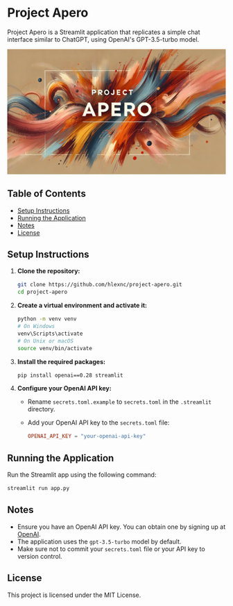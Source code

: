 # Project Apero

Project Apero is a Streamlit application that replicates a simple chat interface similar to ChatGPT, using OpenAI's GPT-3.5-turbo model.

![Project Apero Banner](./banner.png)

## Table of Contents

- [Setup Instructions](#setup-instructions)
- [Running the Application](#running-the-application)
- [Notes](#notes)
- [License](#license)

## Setup Instructions

1. **Clone the repository:**

   ```bash
   git clone https://github.com/hlexnc/project-apero.git
   cd project-apero
   ```

2. **Create a virtual environment and activate it:**

   ```bash
   python -m venv venv
   # On Windows
   venv\Scripts\activate
   # On Unix or macOS
   source venv/bin/activate
   ```

3. **Install the required packages:**

   ```bash
   pip install openai==0.28 streamlit
   ```

4. **Configure your OpenAI API key:**

   - Rename `secrets.toml.example` to `secrets.toml` in the `.streamlit` directory.
   - Add your OpenAI API key to the `secrets.toml` file:

     ```toml
     OPENAI_API_KEY = "your-openai-api-key"
     ```

## Running the Application

Run the Streamlit app using the following command:

```bash
streamlit run app.py
```

## Notes

- Ensure you have an OpenAI API key. You can obtain one by signing up at [OpenAI](https://platform.openai.com/api-keys).
- The application uses the `gpt-3.5-turbo` model by default.
- Make sure not to commit your `secrets.toml` file or your API key to version control.

## License

This project is licensed under the MIT License.
